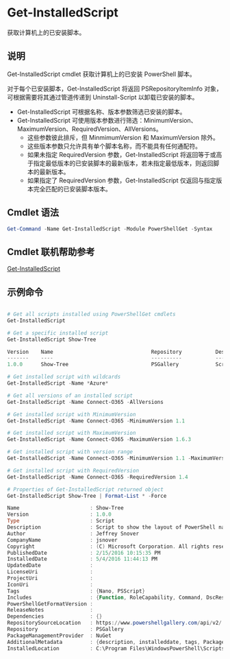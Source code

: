 # Get-InstalledScript

获取计算机上的已安装脚本。

## 说明

Get-InstalledScript cmdlet 获取计算机上的已安装 PowerShell 脚本。

对于每个已安装脚本，Get-InstalledScript 将返回 PSRepositoryItemInfo 对象，可根据需要将其通过管道传递到 Uninstall-Script 以卸载已安装的脚本。

- Get-InstalledScript 可根据名称、版本参数筛选已安装的脚本。
- Get-InstalledScript 可使用版本参数进行筛选：MinimumVersion、MaximumVersion、RequiredVersion、AllVersions。
  - 这些参数彼此排斥，但 MinmimumVersion 和 MaximumVersion 除外。
  - 这些版本参数只允许具有单个脚本名称，而不能具有任何通配符。
  - 如果未指定 RequiredVersion 参数，Get-InstalledScript 将返回等于或高于指定最低版本的已安装脚本的最新版本，若未指定最低版本，则返回脚本的最新版本。 
  - 如果指定了 RequiredVersion 参数，Get-InstalledScript 仅返回与指定版本完全匹配的已安装脚本版本。

## Cmdlet 语法

```powershell
Get-Command -Name Get-InstalledScript -Module PowerShellGet -Syntax
```

## Cmdlet 联机帮助参考

[Get-InstalledScript](http://go.microsoft.com/fwlink/?LinkId=619790)

## 示例命令

```powershell

# Get all scripts installed using PowerShellGet cmdlets
Get-InstalledScript

# Get a specific installed script
Get-InstalledScript Show-Tree

Version    Name                                Repository           Description
-------    ----                                ----------           -----------
1.0.0      Show-Tree                           PSGallery            Script to show the layout of PowerShell namespaces (Tr...

# Get installed script with wildcards
Get-InstalledScript -Name *Azure*

# Get all versions of an installed script
Get-InstalledScript -Name Connect-O365 -AllVersions

# Get installed script with MinimumVersion
Get-InstalledScript -Name Connect-O365 -MinimumVersion 1.1

# Get installed script with MaximumVersion
Get-InstalledScript -Name Connect-O365 -MaximumVersion 1.6.3

# Get installed script with version range
Get-InstalledScript -Name Connect-O365 -MinimumVersion 1.1 -MaximumVersion 1.6.3

# Get installed script with RequiredVersion
Get-InstalledScript -Name Connect-O365 -RequiredVersion 1.4

# Properties of Get-InstalledScript returned object
Get-InstalledScript Show-Tree | Format-List * -Force

Name                       : Show-Tree
Version                    : 1.0.0
Type                       : Script
Description                : Script to show the layout of PowerShell namespaces (Trees) using ASCII
Author                     : Jeffrey Snover
CompanyName                : jsnover
Copyright                  : (C) Microsoft Corporation. All rights reserved.
PublishedDate              : 2/15/2016 10:15:35 PM
InstalledDate              : 5/4/2016 11:44:13 PM
UpdatedDate                :
LicenseUri                 :
ProjectUri                 :
IconUri                    :
Tags                       : {Nano, PSScript}
Includes                   : {Function, RoleCapability, Command, DscResource...}
PowerShellGetFormatVersion :
ReleaseNotes               :
Dependencies               : {}
RepositorySourceLocation   : https://www.powershellgallery.com/api/v2/
Repository                 : PSGallery
PackageManagementProvider  : NuGet
AdditionalMetadata         : {description, installeddate, tags, PackageManagementProvider...}
InstalledLocation          : C:\Program Files\WindowsPowerShell\Scripts


```

<!--HONumber=Aug16_HO3-->


